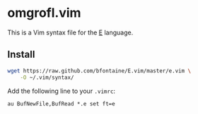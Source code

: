 omgrofl.vim
===========

This is a Vim syntax file for the [E][e-website]
language.

Install
-------

```bash
wget https://raw.github.com/bfontaine/E.vim/master/e.vim \
    -O ~/.vim/syntax/
```

Add the following line to your `.vimrc`:

```vim
au BufNewFile,BufRead *.e set ft=e
```

[e-website]: http://www.erights.org/e/e-goals.html
